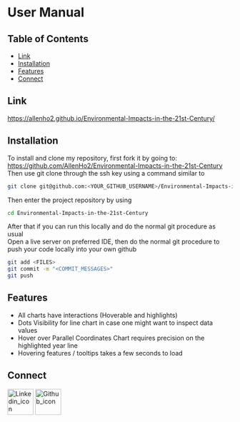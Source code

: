 # User Manual

## Table of Contents

- [Link](#link)
- [Installation](#installation)
- [Features](#features)
- [Connect](#connect)



## Link
<a href="https://allenho2.github.io/Environmental-Impacts-in-the-21st-Century/">https://allenho2.github.io/Environmental-Impacts-in-the-21st-Century/</a>

## Installation
To install and clone my repository, first fork it by going to: 
</br>
<a href="https://github.com/AllenHo2/Environmental-Impacts-in-the-21st-Century">https://github.com/AllenHo2/Environmental-Impacts-in-the-21st-Century</a>
</br>
Then use git clone through the ssh key using a command similar to 
```bash
git clone git@github.com:<YOUR_GITHUB_USERNAME>/Environmental-Impacts-in-the-21st-Century.git
```
Then enter the project repository by using
```bash
cd Environmental-Impacts-in-the-21st-Century
```
After that if you can run this locally and do the normal git procedure as usual
<br/>
Open a live server on preferred IDE, then do the normal git procedure to push your code locally into your own github 
```bash
git add <FILES>
git commit -m "<COMMIT_MESSAGES>"
git push
```

## Features
<ul>
    <li>All charts have interactions (Hoverable and highlights)</li>
    <li>Dots Visibility for line chart in case one might want to inspect data values</li>
    <li>Hover over Parallel Coordinates Chart requires precision on the highlighted year line</li>
    <li>Hovering features / tooltips takes a few seconds to load</li>
</ul>

## Connect
<a href="https://www.linkedin.com/in/allen-ho-b67a6725b/"><img width="58" alt="Linkedin_icon" src="https://github.com/AllenHo2/project02-Elevator/assets/112123839/38209676-0df8-4cdf-a99e-e172deb63854" href="https://www.linkedin.com/in/allen-ho-b67a6725b/"></img></a>
<a href="https://github.com/AllenHo2"> <img width="58" alt="Github_icon" src="https://github.com/AllenHo2/project02-Elevator/assets/112123839/e56b00ce-0fb2-4ee1-bde1-2aec3c393ecd" href="https://github.com/AllenHo2"></img></a>